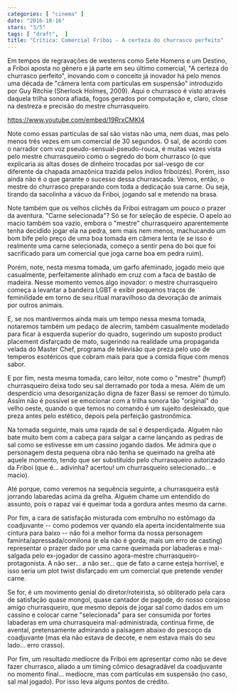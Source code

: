```yaml
---
categories: [ "cinema" ]
date: "2016-10-16"
stars: "3/5"
tags: [ "draft",  ]
title: "Crítica: Comercial Friboi - A certeza do churrasco perfeito"
---
```


Em tempos de regravações de westerns como Sete Homens e um Destino,
a Friboi aposta no gênero e já parte em seu último comercial, "A
certeza do churrasco perfeito", inovando com o conceito já inovador há
pelo menos uma década de "câmera lenta com partículas em suspensão"
introduzido por Guy Ritchie (Sherlock Holmes, 2009). Aqui o churrasco
é visto através daquela trilha sonora afiada, fogos gerados por
computação e, claro, close na destreza e precisão do mestre
churrasqueiro.

https://www.youtube.com/embed/19RrxCMKI4

Note como essas partículas de sal são vistas não uma, nem duas,
mas pelo menos três vezes em um comercial de 30 segundos. O sal, de
acordo com o narrador com voz pseudo-sensual-pseudo-rouca, é muitas
vezes vista pelo mestre churrasqueiro como o segredo do bom churrasco (o
que explicaria as altas doses de dinheiro trocadas por sal-vesgo de cor
diferente da chapada amazônica trazida pelos índios friboizés). Porém,
isso ainda não é o que garante o sucesso dessa churrascada. Vemos,
então, o mestre do churrasco preparando com toda a dedicação sua
carne. Ou seja, tirando da sacolinha a vácuo da Friboi, jogando sal e
metendo na brasa.

Note também que os velhos clichês da Friboi estragam um pouco o prazer
da aventura. "Carne selecionada"? Só se for seleção de espécie. O
apelo ao macio também soa vazio, embora o "mestre" churrasqueiro
aparentemente tenha decidido jogar ela na pedra, sem mais nem menos,
machucando um bom bife pelo preço de uma boa tomada em câmera lenta (e
se isso é realmente uma carne selecionada, começo a sentir pena do boi
que foi sacrificado para um comercial que joga carne boa em pedra ruim).

Porém, note, nesta mesma tomada, um garfo afeminado, jogado meio que
casualmente, perfeitamente alinhado em cruz com a faca de bastão de
madeira. Nesse momento vemos algo inovador: o mestre churrasqueiro começa
a levantar a bandeira LGBT e exibir pequenos traços de feminilidade
em torno de seu ritual maravilhoso da devoração de animais por outros
animais.

E, se nos mantivermos ainda mais um tempo nessa mesma tomada, notaremos
também um pedaço de alecrim, também casualmente modelado para ficar
à esquerda superior do quadro, sugerindo um suposto product placement
disfarçado de mato, sugerindo na realidade uma propaganda velada do
Master Chef, programa de televisão que preza pelo uso de temperos
esotéricos que cobram mais para que a comida fique com menos sabor.

E por fim, nesta mesma tomada, caro leitor, note como o "mestre" (humpf)
churrasqueiro deixa todo seu sal derramado por toda a mesa. Além de
um desperdício uma desorganização digna de fazer Bassi se remoer do
túmulo. Assim não é possível se emocionar com a trilha sonora tão
"original" do velho oeste, quando o que temos no comando é um sujeito
desleixado, que preza antes pelo estético, depois pela perfeição
gastronômica.

Na tomada seguinte, mais uma rajada de sal é desperdiçada. Alguém não
bate muito bem com a cabeça para salgar a carne lançando as pedras
de sal como se estivesse em um cassino jogando dados. Me admira que
o personagem desta pequena obra não tenha se queimado na grelha até
aquele momento, tendo que ser substituído pelo churrasqueiro autorizado
da Friboi (que é... adivinha? acertou! um churrasqueiro selecionado... e
macio).

Até porque, como veremos na sequência seguinte, a churrasqueira está
jorrando labaredas acima da grelha. Alguém chame um entendido do assunto,
pois o rapaz vai é queimar toda a gordura antes mesmo da carne.

Por fim, a cara de satisfação misturada com embrulho no estômago da
coadjuvante -- como podemos ver quando ela aperta incidentalmente sua
cintura para baixo -- não foi a melhor forma da nossa personagem
faminta/apressada/comilona (e ela não é gorda; mais um erro
de casting) representar o prazer dado por uma carne queimada por
labaderas e mal-salgada pelo ex-jogador de cassino agora-mestre
churrasqueiro-protagonista. A não ser... a não ser... que de fato a
carne esteja horrível, e isso seria um plot twist disfarçado em um
comercial que pretende vender carne.

Se for, é um movimento genial do diretor/roteirista, só obliterado
pela cara de satisfação quase mongol, quase cantador de pagode, do
nosso corajoso amigo churrasqueiro, que mesmo depois de jogar sal como
dados em um cassino e colocar carne "selecionada" para ser consumida por
fortes labaderas em uma churrasqueira mal-administrada, continua firme,
de avental, pretensamente admirando a paisagem abaixo do pescoço da
coadjuvante (mas ela não estava de decote, e nem estava mais do seu
lado... erro crasso).

Por fim, um resultado medíocre da Friboi em apresentar como não se deve
fazer churrasco, aliado a um timing cômico desagradável da coadjuvante
no momento final... medíocre, mas com partículas em suspensão (no caso,
sal mal jogado). Por isso leva alguns pontos de crédito.
